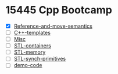 # 15445 Cpp Bootcamp
* [x] [Reference-and-move-semantics](./ref-and-move_semantics.md)
* [ ] [C++-templates]()
* [ ] [Misc]()
* [ ] [STL-containers]()
* [ ] [STL-memory]()
* [ ] [STL-synch-primitives]()
* [ ] [demo-code]()